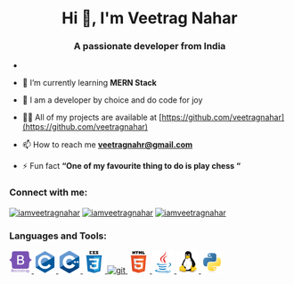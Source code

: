 <h1 align="center">Hi 👋, I'm Veetrag Nahar</h1>
<h3 align="center">A passionate developer from India</h3>

-

- 🌱 I’m currently learning **MERN Stack**

- 🔭 I am a developer by choice and do code for joy

- 👨‍💻 All of my projects are available at [https://github.com/veetragnahar](https://github.com/veetragnahar)

- 📫 How to reach me **veetragnahr@gmail.com**

- ⚡ Fun fact **“One of my favourite thing to do is play chess “**

<h3 align="left">Connect with me:</h3>
<p align="left">
<a href="https://linkedin.com/in/iamveetragnahar" target="blank"><img align="center" src="https://cdn.jsdelivr.net/npm/simple-icons@3.0.1/icons/linkedin.svg" alt="iamveetragnahar" height="30" width="40" /></a>
<a href="https://fb.com/iamveetragnahar" target="blank"><img align="center" src="https://cdn.jsdelivr.net/npm/simple-icons@3.0.1/icons/facebook.svg" alt="iamveetragnahar" height="30" width="40" /></a>
<a href="https://instagram.com/iamveetragnahar" target="blank"><img align="center" src="https://cdn.jsdelivr.net/npm/simple-icons@3.0.1/icons/instagram.svg" alt="iamveetragnahar" height="30" width="40" /></a>
</p>

<h3 align="left">Languages and Tools:</h3>
<p align="left"> <a href="https://getbootstrap.com" target="_blank"> <img src="https://raw.githubusercontent.com/devicons/devicon/master/icons/bootstrap/bootstrap-plain-wordmark.svg" alt="bootstrap" width="40" height="40"/> </a> <a href="https://www.cprogramming.com/" target="_blank"> <img src="https://raw.githubusercontent.com/devicons/devicon/master/icons/c/c-original.svg" alt="c" width="40" height="40"/> </a> <a href="https://www.w3schools.com/cpp/" target="_blank"> <img src="https://raw.githubusercontent.com/devicons/devicon/master/icons/cplusplus/cplusplus-original.svg" alt="cplusplus" width="40" height="40"/> </a> <a href="https://www.w3schools.com/css/" target="_blank"> <img src="https://raw.githubusercontent.com/devicons/devicon/master/icons/css3/css3-original-wordmark.svg" alt="css3" width="40" height="40"/> </a> <a href="https://git-scm.com/" target="_blank"> <img src="https://www.vectorlogo.zone/logos/git-scm/git-scm-icon.svg" alt="git" width="40" height="40"/> </a> <a href="https://www.w3.org/html/" target="_blank"> <img src="https://raw.githubusercontent.com/devicons/devicon/master/icons/html5/html5-original-wordmark.svg" alt="html5" width="40" height="40"/> </a> <a href="https://www.java.com" target="_blank"> <img src="https://raw.githubusercontent.com/devicons/devicon/master/icons/java/java-original.svg" alt="java" width="40" height="40"/> </a> <a href="https://www.linux.org/" target="_blank"> <img src="https://raw.githubusercontent.com/devicons/devicon/master/icons/linux/linux-original.svg" alt="linux" width="40" height="40"/> </a> <a href="https://www.python.org" target="_blank"> <img src="https://raw.githubusercontent.com/devicons/devicon/master/icons/python/python-original.svg" alt="python" width="40" height="40"/> </a> </p>
